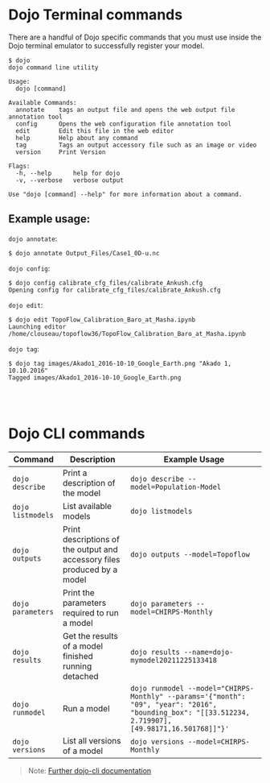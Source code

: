 # Dojo Terminal commands
There are a handful of Dojo specific commands that you must use inside the Dojo terminal emulator to successfully register your model. 

```
$ dojo
dojo command line utility

Usage:
  dojo [command]

Available Commands:
  annotate    tags an output file and opens the web output file annotation tool
  config      Opens the web configuration file annotation tool
  edit        Edit this file in the web editor
  help        Help about any command
  tag         Tags an output accessory file such as an image or video
  version     Print Version

Flags:
  -h, --help      help for dojo
  -v, --verbose   verbose output

Use "dojo [command] --help" for more information about a command.
```

## Example usage:

`dojo annotate`: 
```
$ dojo annotate Output_Files/Case1_0D-u.nc
```

`dojo config`: 
```
$ dojo config calibrate_cfg_files/calibrate_Ankush.cfg 
Opening config for calibrate_cfg_files/calibrate_Ankush.cfg
```

`dojo edit`:
```
$ dojo edit TopoFlow_Calibration_Baro_at_Masha.ipynb 
Launching editor /home/clouseau/topoflow36/TopoFlow_Calibration_Baro_at_Masha.ipynb
```

`dojo tag`: 
```
$ dojo tag images/Akado1_2016-10-10_Google_Earth.png "Akado 1, 10.10.2016"
Tagged images/Akado1_2016-10-10_Google_Earth.png
```

<br>
<br>

# Dojo CLI commands

| Command   	| Description                                                   	| Example Usage          	|
|-----------	|---------------------------------------------------------------	|------------------------	|
|`dojo describe`    | Print a description of the model  | `dojo describe --model=Population-Model` |
|`dojo listmodels`  | List available models | `dojo listmodels` |
|`dojo outputs`     | Print descriptions of the output and accessory files produced by a model  | `dojo outputs --model=Topoflow` |
|`dojo parameters`  | Print the parameters required to run a model  | `dojo parameters --model=CHIRPS-Monthly` |
|`dojo results`     | Get the results of a model finished running detached  |`dojo results --name=dojo-mymodel20211225133418` |
|`dojo runmodel`    | Run a model   | `dojo runmodel --model="CHIRPS-Monthly" --params='{"month": "09", "year": "2016", "bounding_box": "[[33.512234, 2.719907], [49.98171,16.501768]]"}'` |
|`dojo versions`    | List all versions of a model  | `dojo versions --model=CHIRPS-Monthly` |

> Note: [Further dojo-cli documentation](https://github.com/dojo-modeling/dojo-cli)
